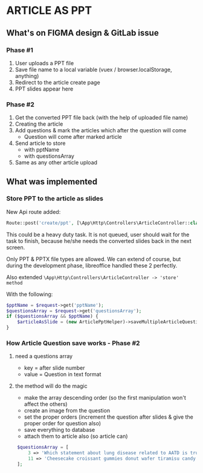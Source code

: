 # ARTICLE AS PPT

## What's on FIGMA design & GitLab issue

### Phase #1

1. User uploads a PPT file
1. Save file name to a local variable (vuex / browser.localStorage, anything)
1. Redirect to the article create page
1. PPT slides appear here

### Phase #2

1. Get the converted PPT file back (with the help of uploaded file name)
1. Creating the article
1. Add questions & mark the articles which after the question will come
    - Question will come after marked article
1. Send article to store 
    - with pptName 
    - with questionsArray
1. Same as any other article upload



## What was implemented

### Store PPT to the article as slides

New Api route added:

```php
Route::post('create/ppt', [\App\Http\Controllers\ArticleController::class, 'storePpt'])->name('create.ppt');
```
This could be a heavy duty task.
It is not queued, user should wait for the task to finish, because he/she needs the converted slides back in the next screen.

Only PPT & PPTX file types are allowed.
We can extend of course, but during the development phase, libreoffice handled these 2 perfectly.

Also extended ```\App\Http\Controllers\ArticleController -> 'store' method```

With the following:
```php
$pptName = $request->get('pptName');
$questionsArray = $request->get('questionsArray');
if ($questionsArray && $pptName) {
    $articleAsSlide = (new ArticlePptHelper)->saveMultipleArticleQuestionAsNewSlide($questionsArray, $pptName, $article->id, auth()->id());
}
```

### How Article Question save works - Phase #2

1. need a questions array
    - key = after slide number
    - value = Question in text format

1. the method will do the magic
    - make the array descending order (so the first manipulation won't affect the others)
    - create an image from the question
    - set the proper orders (increment the question after slides & give the proper order for question also)
    - save everything to database
    - attach them to article also (so article can)
        
        
```php
    $questionsArray = [
        3 => 'Which statement about lung disease related to AATD is true?',
        11 => 'Cheesecake croissant gummies donut wafer tiramisu candy canes pie biscuit. Halvah candy toffee lollipop dessert halvah sweet. Lemon drops marzipan bonbon cake gummies muffin.'
    ];
```
